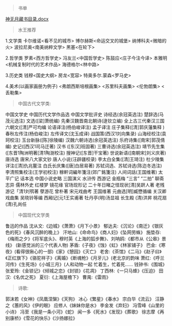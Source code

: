 > 书单

[神无月藏书目录.docx](https://github.com/user-attachments/files/16724239/default.docx)

> 水王推荐

1.文学类
卡尔维诺<看不见的城市>
博尔赫斯<命运交叉的城堡>
纳博科夫<微暗的火>
波拉尼奥<南美纳粹文学>
黑塞<在轮下>

2.哲学类
罗素<西方哲学史>
冯友兰<中国哲学史>
陈鼓应<庄子今注今译>
本雅明<机械复制时代的艺术作品>
海德格尔<林中路>

3.历史类
钱穆<国史大纲>
房龙<宽容>
特奥多尔.蒙森<罗马史>

4.美术(以画家画册为例子)
<弗朗西斯培根画集>
<苏里科夫画集>
<伦勃朗集>
<丢勒集>

> 中国古代文学类:

中国文学史
中国历代文学作品选
中国文学批评史
诗经选(余冠英选注)
楚辞选(马茂元选注)
文选([梁]萧统编)
先秦汉魏晋南北朝诗(逯钦立编)
全上古三代秦汉三国六朝文([清]严可均编
论语译注(杨伯峻译注)
孟子译注
庄子集释([清]郭庆藩集释 )
春秋左传注(杨伯峻注)
左传译文(沈玉成译)
战国策(西汉1刘向集录)
山海经校注(袁珂校注)
玉台新脉([陈]徐陵编)
汉魏六朝诗选(余冠英选注)
乐府诗集([南宋]郭茂倩编)
史记([西汉1司马迁著)
汉书 ([东汉]班固著)
三曹诗选(余冠英选注)
靖节先生集([东晋1陶洲明著[清1陶澍校注)
搜神记([东晋]干宝著)
世说新语([南朝宋]刘义庆著)
唐诗选
唐宋八大家文钞
唐人小说(汪辟疆校录)
李太白全集([清]王琦注)
杜少陵集详注([清]仇兆鳌注
白氏长庆集([唐]白居易著)
苏轼词选、苏轼诗选(陈迩冬选注)
李清照集校注(王学初校注)
稼軒词編年箋注(郊广銘箋注)
人间词話(王国维著)
太平广记
话本选
中国小说史略
三国演义
水浒传
西游记
金瓶梅
“三言”
“二拍”
聊斋志异
儒林外史
红楼梦
镜花缘
官场现形记
二十年日睹之怪现状[清]吴趼人著
老残游记「清1刘鹗著
孽游花 曾朴著
宋元戏曲考 王国维著
元曲选[明]臧懋循编
关汉卿戏曲集 吴晓铃等编
西厢记[元1王实甫著
牡丹亭(明)汤显祖
长生殿 (清)洪昇
桃花扇(清)孔尚任


> 中国现代文学类

鲁迅的作品
沈从文:《边城》《萧萧》《月下小景》
郁达夫:《沉论》《南迁》《银灰色的死》《春风沉醉的晚上》
汗地山:《命命鸟》《商人妇》《坠网劳蛛》
施垫存:《梅雨之夕》《将军底头》、穆时英《上海的狐步舞》、刘呐鸥:《都市从《公皋》景线》
(新感觉派的三个代表人物)
茅盾:《子夜》《蚀》《虹》《林家铺子》
巴金:《寒夜》(看得很揪心的一部)《家》《憩园》《灭亡》
老舍:《茶馆》《二马》《赵子曰》《正红旗下》《骆驼祥子》《离婚》《断魂枪》《月牙儿》(老北京的韵味
萧红:《呼兰河传》《生死场》《小城三月》(人和动物一起 忙着生，忙着死……
钱钟书:《围城》
张爱玲:《金锁记》《倾城之恋》《封锁》《花凋》
丁西林:《一只马蜂》《压迫》
田汉:《名优之死》
夏衍:《上海屋檐下》
曹禺:《雷雨》

> 诗歌:

郭沫若《女神》《凤凰涅槃》《天狗》
冰心《繁星》《春水》
宗白华《流云》
汪静之《蕙的风》《伊的眼》
应修人《妹妹你是水》
李金发《弃妇》
冯雪峰《山里的小诗》
冯至《我是一条小河》《蛇》
闻一多《死水》《发现》《葬歌》
徐志摩《再别康桥》《雪花的快乐》《沙扬娜拉》
